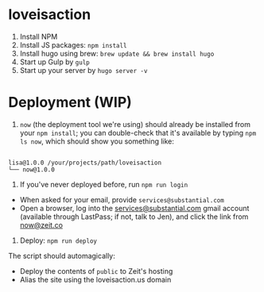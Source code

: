 # loveisaction

1. Install NPM
2. Install JS packages: `npm install`
3. Install hugo using brew: ```brew update && brew install hugo```
4. Start up Gulp by `gulp`
5. Start up your server by `hugo server -v`

# Deployment (WIP)

1. `now` (the deployment tool we're using) should already be installed from your `npm install`; you can double-check that it's available by typing `npm ls now`, which should show you something like:
  ```
  
  lisa@1.0.0 /your/projects/path/loveisaction
  └── now@1.0.0
  
  ```
1. If you've never deployed before, run `npm run login`
  * When asked for your email, provide `services@substantial.com`
  * Open a browser, log into the services@substantial.com gmail account (available through LastPass; if not, talk to Jen), and click the link from now@zeit.co
1. Deploy: `npm run deploy`

The script should automagically:
  * Deploy the contents of `public` to Zeit's hosting
  * Alias the site using the loveisaction.us domain
